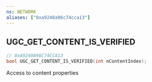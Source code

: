 ```yaml
---
ns: NETWORK
aliases: ["0xa9240a96c74cca13"]
---
```

## UGC_GET_CONTENT_IS_VERIFIED

```c
// 0xA9240A96C74CCA13
bool UGC_GET_CONTENT_IS_VERIFIED(int nContentIndex);
```

Access to content properties

